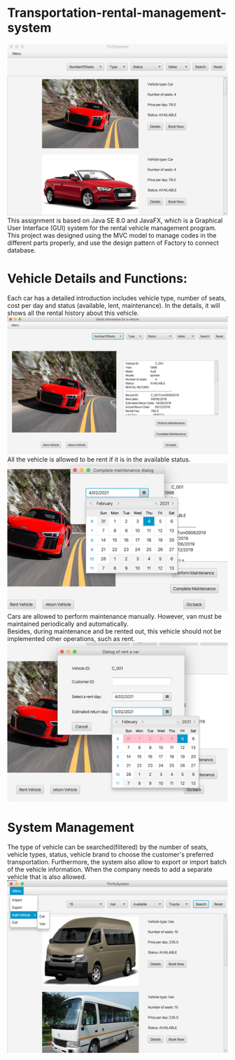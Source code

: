 # Transportation-rental-management-system
![picture1](/java_project/v1.png)
This assignment is based on Java SE 8.0 and JavaFX, which is a Graphical User Interface (GUI) system for the rental vehicle management program. This project was designed using the MVC model to manage codes in the different parts properly, and use the design pattern of Factory to connect database.

# Vehicle Details and Functions:
Each car has a detailed introduction includes vehicle type, number of seats, cost per day and status (available, lent, maintenance). In the details, it will shows all the rental history about this vehicle.  
![picture2](/java_project/v2.png)
All the vehicle is allowed to be rent if it is in the available status. 
![picture3](/java_project/v3.png)
Cars are allowed to perform maintenance manually. However, van must be maintained periodically and automatically.  
Besides, during maintenance and be rented out, this vehicle should not be implemented other operations, such as rent.
![picture4](/java_project/v4.png)

# System Management
The type of vehicle can be searched(filtered) by the number of seats, vehicle types, status, vehicle brand to choose the customer's preferred transportation. Furthermore, the system also allow to export or import batch of the vehicle information. When the company needs to add a separate vehicle that is also allowed.
![picture5](/java_project/v5.png)
